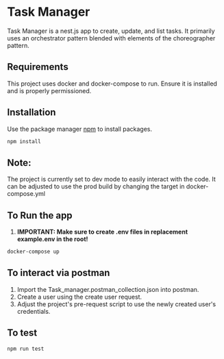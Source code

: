 # Task Manager

Task Manager is a nest.js app to create, update, and list tasks. It primarily uses an orchestrator pattern blended with elements of the choreographer pattern.

## Requirements

This project uses docker and docker-compose to run. Ensure it is installed and is properly permissioned.

## Installation

Use the package manager [npm](https://www.npmjs.com/) to install packages.

```bash
npm install
```

## Note:

The project is currently set to dev mode to easily interact with the code. It can be adjusted to use the prod build by changing the target in docker-compose.yml

## To Run the app

1. **IMPORTANT: Make sure to create .env files in replacement example.env in the root!**

```bash
docker-compose up
```

## To interact via postman

1. Import the Task_manager.postman_collection.json into postman.
2. Create a user using the create user request.
3. Adjust the project's pre-request script to use the newly created user's credentials.

## To test

```bash
npm run test
```
